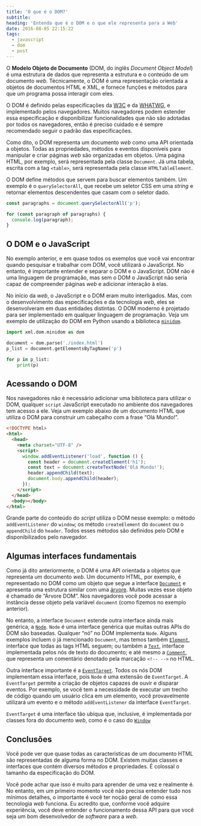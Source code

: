 ```yaml
---
title: 'O que é o DOM?'
subtitle:
heading: 'Entenda que é o DOM e o que ele representa para a Web'
date: 2016-08-05 22:15:22
tags:
  - javascript
  - dom
  - post
---
```


O **Modelo Objeto de Documento** (DOM, do inglês <em lang="en">Document Object
Model</em>) é uma estrutura de dados que representa a estrutura e o conteúdo de
um documento _web_. Técnicamente, o DOM é uma representação orientada a objetos
de documentos HTML e XML, e fornece funções e métodos para que um programa possa
interagir com eles.

O DOM é definido pelas especificações da [W3C](https://www.w3.org/DOM/) e da
[WHATWG](https://dom.spec.whatwg.org/), e implementado pelos navegadores. Muitos
navegadores podem estender essa especificação e disponibilizar funcionalidades
que não são adotadas por todos os navegadores, então é preciso cuidado e é
sempre recomendado seguir o padrão das especificações.

Como dito, o DOM representa um documento _web_ como uma API orientada a objetos.
Todas as propriedades, métodos e eventos disponíveis para manipular e criar
páginas _web_ são organizadas em objetos. Uma página HTML, por exemplo, será
representada pela classe `Document`. Já uma tabela, escrita com a tag `<table>`,
será representada pela classe `HTMLTableElement`.

O DOM define métodos que servem para buscar elementos também. Um exemplo é o
`querySelectorAll`, que recebe um seletor CSS em uma _string_ e retornar
elementos descendentes que casam com o seletor dado.

```js
const paragraphs = document.querySelectorAll('p');

for (const paragraph of paragraphs) {
  console.log(paragraph);
}
```

## O DOM e o JavaScript

No exemplo anterior, e em quase todos os exemplos que você vai encontrar quando
pesquisar e trabalhar com DOM, você utilizará o JavaScript. No entanto, é
importante entender e separar o DOM e o JavaScript. DOM não é uma linguagem de
programação, mas sem o DOM o JavaScript não seria capaz de compreender páginas
_web_ e adicionar interação à elas.

No início da _web_, o JavaScript e o DOM eram muito interligados. Mas, com o
desenvolvimento das especificações e da tecnologia _web_, eles se desenvolveram
em duas entidades distintas. O DOM moderno é projetado para ser implementado em
qualquer linguagem de programação. Veja um exemplo de utilização do DOM em
Python usando a biblioteca
[`minidom`](https://docs.python.org/3/library/xml.dom.minidom.html).

```py
import xml.dom.minidom as dom

document = dom.parse('./index.html')
p_list = document.getElementsByTagName('p')

for p in p_list:
    print(p)
```

## Acessando o DOM

Nos navegadores não é necessário adicionar uma biblioteca para utilizar o DOM,
qualquer `script` JavaScript executado no ambiente dos navegadores tem acesso
a ele. Veja um exemplo abaixo de um documento HTML que utiliza o DOM para
construir um cabeçalho com a frase “Olá Mundo!”.

```html
<!DOCTYPE html>
<html>
  <head>
    <meta charset="UTF-8" />
    <script>
      window.addEventListener('load', function () {
        const header = document.createElement('h1');
        const text = document.createTextNode('Olá Mundo!');
        header.appendChild(text);
        document.body.appendChild(header);
      });
    </script>
  </head>
  <body></body>
</html>
```

Grande parte do conteúdo do _script_ utiliza o DOM nesse exemplo: o método
`addEventListener` do `window`; os método `createElement` do `document` ou o
`appendChild` do `header`. Todos esses métodos são definidos pelo DOM e
disponibilizados pelo navegador.

## Algumas interfaces fundamentais

Como já dito anteriormente, o DOM é uma API orientada a objetos que representa
um documento _web_. Um documento HTML, por exemplo, é representado no DOM como
um objeto que segue a interface
[`Document`](https://developer.mozilla.org/en-US/docs/Web/API/Document) e
apresenta uma estrutura similar com uma
[árvore](<https://pt.wikipedia.org/wiki/%C3%81rvore_(estrutura_de_dados)>). Muitas
vezes esse objeto é chamado de “Árvore DOM”. Nos navegadores você pode acessar a
instância desse objeto pela variável `document` (como fizemos no exemplo
anterior).

No entanto, a interface `Document` estende outra interface ainda mais genérica,
a [`Node`](https://developer.mozilla.org/en-US/docs/Web/API/Node). `Node` é uma
interface genérica que muitas outras APIs do DOM são baseadas. Qualquer “nó” no
DOM implementa `Node`. Alguns exemplos incluem o já mencionado `Document`, mas
temos também
[`Element`](https://developer.mozilla.org/en-US/docs/Web/API/Element), interface
que todas as tags HTML seguem; ou também a
[`Text`](https://developer.mozilla.org/en-US/docs/Web/API/Text), interface
implementada pelos nós de texto do documento; e até mesmo a
[`Comment`](https://developer.mozilla.org/en-US/docs/Web/API/Comment), que
representa um comentário denotado pela marcação `<!-- -->` no HTML.

Outra interface importante é a
[`EventTarget`](https://developer.mozilla.org/en-US/docs/Web/API/EventTarget).
Todos os nós DOM implementam essa interface, pois `Node` é uma extensão de
`EventTarget`. A `EventTarget` permite a criação de objetos capazes de ouvir e
disparar eventos. Por exemplo, se você tem a necessidade de executar um trecho
de código quando um usuário clica em um elemento, você provavelmente utilizará
um evento e o método `addEventListener` da interface `EventTarget`.

<aside>
  <p>
    <code>EventTarget</code> é uma interface tão ubíqua que, inclusive, é
    implementada por classes fora do documento <em>web</em>, como é o caso do
    <a href="https://developer.mozilla.org/en-US/docs/Web/API/Window"><code>Window</code></a>
  </p>
</aside>

## Conclusões

Você pode ver que quase todas as características de um documento HTML são
representadas de alguma forma no DOM. Existem muitas classes e interfaces que
contém diversos métodos e propriedades. É colossal o tamanho da especificação do
DOM.

Você pode achar que isso é muito para aprender de uma vez e realmente é. No
entanto, em um primeiro momento você não precisa entender tudo nos mínimos
detalhes, o importante é você ter noção geral de como essa tecnologia _web_
funciona. Eu acredito que, conforme você adquire experiência, você deve entender
o funcionamento dessa API para que você seja um bom desenvolvedor de _software_
para a _web_.
